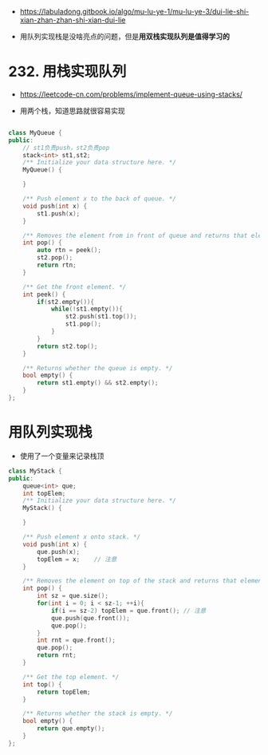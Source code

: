 
- https://labuladong.gitbook.io/algo/mu-lu-ye-1/mu-lu-ye-3/dui-lie-shi-xian-zhan-zhan-shi-xian-dui-lie

- 用队列实现栈是没啥亮点的问题，但是**用双栈实现队列是值得学习的**
# 232. 用栈实现队列
- https://leetcode-cn.com/problems/implement-queue-using-stacks/

- 用两个栈，知道思路就很容易实现

```cpp

class MyQueue {
public:
    // st1负责push，st2负责pop
    stack<int> st1,st2;
    /** Initialize your data structure here. */
    MyQueue() {

    }

    /** Push element x to the back of queue. */
    void push(int x) {
        st1.push(x);
    }

    /** Removes the element from in front of queue and returns that element. */
    int pop() {
        auto rtn = peek();
        st2.pop();
        return rtn;
    }

    /** Get the front element. */
    int peek() {
        if(st2.empty()){
            while(!st1.empty()){
                st2.push(st1.top());
                st1.pop();
            }
        }
        return st2.top();
    }

    /** Returns whether the queue is empty. */
    bool empty() {
        return st1.empty() && st2.empty();
    }
};

```


# 用队列实现栈
- 使用了一个变量来记录栈顶

```cpp
class MyStack {
public:
    queue<int> que;
    int topElem;
    /** Initialize your data structure here. */
    MyStack() {

    }

    /** Push element x onto stack. */
    void push(int x) {
        que.push(x);
        topElem = x;    // 注意
    }

    /** Removes the element on top of the stack and returns that element. */
    int pop() {
        int sz = que.size();
        for(int i = 0; i < sz-1; ++i){
            if(i == sz-2) topElem = que.front(); // 注意
            que.push(que.front());
            que.pop();
        }
        int rnt = que.front();
        que.pop();
        return rnt;
    }

    /** Get the top element. */
    int top() {
        return topElem;
    }

    /** Returns whether the stack is empty. */
    bool empty() {
        return que.empty();
    }
};

```